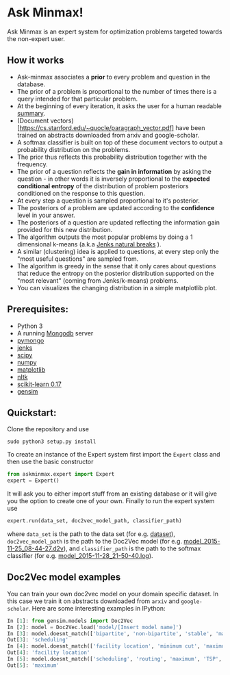 # Ask Minmax!

Ask Minmax is an expert system for optimization problems targeted towards the non-expert user.


## How it works
 * Ask-minmax associates a **prior** to every problem and question in the database. 
 * The prior of a problem is proportional to the number of times there is a query intended for that particular
  problem. 
 * At the beginning of every iteration, it asks the user for a human readable [summary](summary.md).
 * (Document vectors)[https://cs.stanford.edu/~quocle/paragraph_vector.pdf] have been trained on 
  abstracts downloaded from arxiv and google-scholar.
 * A softmax classifier is built on top of these document vectors to output a probability distribution on
 the problems.
 * The prior thus reflects this probability distribution together with the frequency. 
 * The prior of a question reflects the **gain in information** by asking the question  - in other words
 it is inversely proportional to the **expected conditional entropy** of the distribution of problem posteriors
 conditioned on the response to this question.
 * At every step a question is sampled proportional to it's posterior.
 * The posteriors of a problem are updated according to the **confidence** level in your answer.
 * The posteriors of a question are updated reflecting the information gain provided for this new distribution.
 * The algorithm outputs the most popular problems by doing a 1 dimensional k-means (a.k.a
[Jenks natural breaks](https://en.wikipedia.org/wiki/Jenks_natural_breaks_optimization) ).
 * A similar (clustering) idea is applied to questions, at every step only the "most useful questions" are
  sampled from.
 * The algorithm is greedy in the sense that it only cares about questions that reduce the entropy on the
 posterior distribution supported on the "most relevant" (coming from Jenks/k-means) problems.
 * You can visualizes the changing distribution in a simple matplotlib plot.
 
## Prerequisites: 

 * Python 3
 * A running [Mongodb](https://www.mongodb.org/) server 
 * [pymongo](https://pypi.python.org/pypi/pymongo/)
 * [jenks](https://github.com/perrygeo/jenks)
 * [scipy](http://www.scipy.org/)
 * [numpy](http://www.scipy.org/)
 * [matplotlib](http://matplotlib.org/)
 * [nltk](http://www.nltk.org/)
 * [scikit-learn 0.17](https://pypi.python.org/pypi/scikit-learn/0.17)
 * [gensim](https://pypi.python.org/pypi/gensim)

## Quickstart:

Clone the repository and use

```shell
sudo python3 setup.py install
```

To create an instance of the Expert system first import the `Expert` class and
then use the basic constructor

```python
from askminmax.expert import Expert
expert = Expert()
```

It will ask you to either import stuff from an existing database or it will give 
you the option to create one of your own. Finally to run the expert system use

```python
expert.run(data_set, doc2vec_model_path, classifier_path)
```
where `data_set` is the path to the data set (for e.g. [dataset](dataset)), 
 `doc2vec_model_path` is the path to the Doc2Vec model (for e.g. 
 [model_2015-11-25_08-44-27.d2v](model_2015-11-25_08-44-27.d2v)), and 
 `classifier_path` is the path to the softmax classifier 
 (for e.g. [model_2015-11-28_21-50-40.log](model_2015-11-28_21-50-40.log)).

## Doc2Vec model examples

You can train your own doc2vec model on your domain specific dataset. In this case we train it on
abstracts downloaded from `arxiv` and `google-scholar`. Here are some interesting examples in IPython:

```python
In [1]: from gensim.models import Doc2Vec
In [2]: model = Doc2Vec.load('model/[Insert model name]')
In [3]: model.doesnt_match(['bipartite', 'non-bipartite', 'stable', 'matching', 'scheduling'])
Out[3]: 'scheduling'
In [4]: model.doesnt_match(['facility location', 'minimum cut', 'maximum cut', 'sparsest cut'])
Out[4]: 'facility location'
In [5]: model.doesnt_match(['scheduling', 'routing', 'maximum', 'TSP', 'facility location'])
Out[5]: 'maximum'
```



